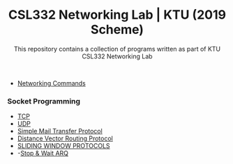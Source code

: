 <h1 align="center">CSL332 Networking Lab | KTU (2019 Scheme) </h1>
<div align="center">
  <p>This repository contains a collection of programs written as part of KTU CSL332 Networking Lab </p>
</div>
<br>

- [Networking Commands](/Networking_Commands.md)

### Socket Programming
 - [TCP](TCP)
 - [UDP](UDP)
 - [Simple Mail Transfer Protocol](SMTP/)
 - [Distance Vector Routing Protocol](Distance-Vector-Routing/)
 - [SLIDING WINDOW PROTOCOLS](SLIDING%20WINDOW%20PROTOCOLS/)
 -  -[Stop & Wait ARQ](SLIDING%20WINDOW%20PROTOCOLS/STOP%26%20WAIT%20ARQ/)


